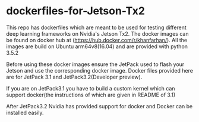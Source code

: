 # dockerfiles-for-Jetson-Tx2


This repo has dockerfiles which are meant to be used for testing different deep learning frameworks on Nvidia's Jetson Tx2. The docker images can be found on docker hub at (https://hub.docker.com/r/khanfarhan/). All the images are build on Ubuntu arm64v8(16.04) and are provided with python 3.5.2

Before using these docker images ensure the JetPack used to flash your Jetson and use the corresponding docker image. Docker files provided here are for JetPack 3.1 and JetPack3.2(Developer preview). 

If you are on JetPack3.1 you have to build a custom kernel which can support docker(the instructions of which are given in README of 3.1) 

After JetPack3.2 Nvidia has provided support for docker and Docker can be installed easily.